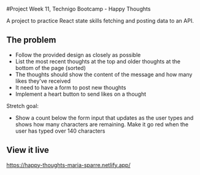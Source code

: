 #Project Week 11, Technigo Bootcamp -  Happy Thoughts 

A project to practice React state skills fetching and posting data to an API.

## The problem

- Follow the provided design as closely as possible
- List the most recent thoughts at the top and older thoughts at the bottom of the page (sorted)
- The thoughts should show the content of the message and how many likes they've received
- It need to have a form to post new thoughts
- Implement a heart button to send likes on a thought


Stretch goal:
- Show a count below the form input that updates as the user types and shows how many characters are remaining. Make it go red when the user has typed over 140 characters

## View it live

https://happy-thoughts-maria-sparre.netlify.app/
